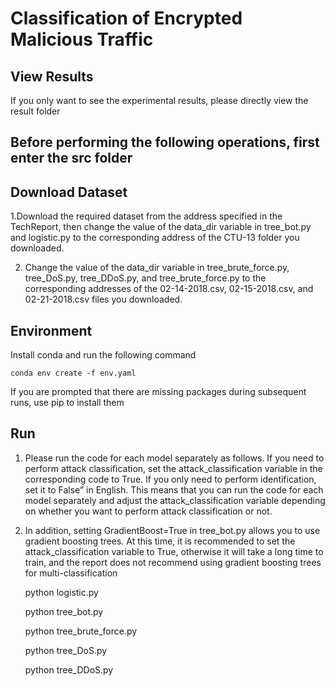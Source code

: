 # Classification of Encrypted Malicious Traffic



## View Results
If you only want to see the experimental results, please directly view the result folder

## Before performing the following operations, first enter the src folder

## Download Dataset
1.Download the required dataset from the address specified in the TechReport, then change the value of the data_dir variable in tree_bot.py and logistic.py to the corresponding address of the CTU-13 folder you downloaded.

2. Change the value of the data_dir variable in tree_brute_force.py, tree_DoS.py, tree_DDoS.py, and tree_brute_force.py to the corresponding addresses of the 02-14-2018.csv, 02-15-2018.csv, and 02-21-2018.csv files you downloaded.

## Environment
Install conda and run the following command   
    
    conda env create -f env.yaml

If you are prompted that there are missing packages during subsequent runs, use pip to install them

## Run
1. Please run the code for each model separately as follows. If you need to perform attack classification, set the attack_classification variable in the corresponding code to True. If you only need to perform identification, set it to False” in English. This means that you can run the code for each model separately and adjust the attack_classification variable depending on whether you want to perform attack classification or not.

2. In addition, setting GradientBoost=True in tree_bot.py allows you to use gradient boosting trees. At this time, it is recommended to set the attack_classification variable to True, otherwise it will take a long time to train, and the report does not recommend using gradient boosting trees for multi-classification
    
    python logistic.py

    python tree_bot.py

    python tree_brute_force.py

    python tree_DoS.py
    
    python tree_DDoS.py



